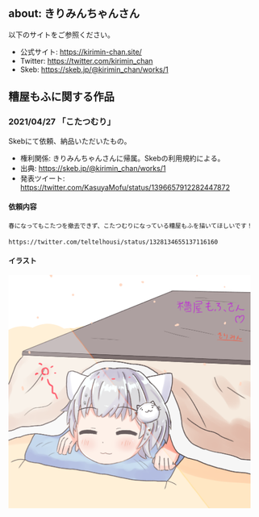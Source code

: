 ## about: きりみんちゃんさん

以下のサイトをご参照ください。

- 公式サイト: https://kirimin-chan.site/
- Twitter: https://twitter.com/kirimin_chan
- Skeb: https://skeb.jp/@kirimin_chan/works/1

## 糟屋もふに関する作品

### 2021/04/27 「こたつむり」

Skebにて依頼、納品いただいたもの。

- 権利関係: きりみんちゃんさんに帰属。Skebの利用規約による。
- 出典: https://skeb.jp/@kirimin_chan/works/1
- 発表ツイート: https://twitter.com/KasuyaMofu/status/1396657912282447872

#### 依頼内容

```
春になってもこたつを撤去できず、こたつむりになっている糟屋もふを描いてほしいです！

https://twitter.com/teltelhousi/status/1328134655137116160
```

#### イラスト

[<img src="./20210523_kotatsu.png" width="480">](./20210523_kotatsu.png)
